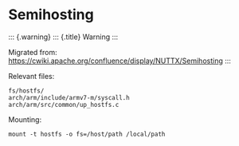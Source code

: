 Semihosting
===========

::: {.warning}
::: {.title}
Warning
:::

Migrated from:
<https://cwiki.apache.org/confluence/display/NUTTX/Semihosting>
:::

Relevant files:

``` {.bash}
fs/hostfs/
arch/arm/include/armv7-m/syscall.h
arch/arm/src/common/up_hostfs.c
```

Mounting:

``` {.bash}
mount -t hostfs -o fs=/host/path /local/path
```
